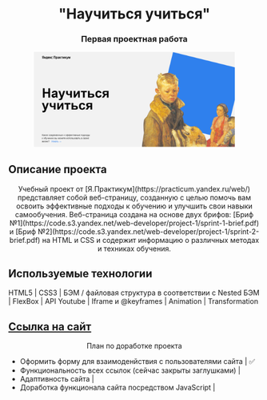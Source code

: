 <h1 align="center">"Научиться учиться"</h1>
<h3 align="center">Первая проектная работа</h3>

<p align="center">
<img src="./images/readme_imaged/странца.png" width="80%">
</p>

## Описание проекта

<p align="center">
Учебный проект от [Я.Практикум](https://practicum.yandex.ru/web/) представляет собой веб-страницу, созданную с целью помочь вам освоить эффективные подходы к обучению и улучшить свои навыки самообучения.
Веб-страница создана на основе двух брифов: [Бриф №1](https://code.s3.yandex.net/web-developer/project-1/sprint-1-brief.pdf) и
[Бриф №2](https://code.s3.yandex.net/web-developer/project-1/sprint-2-brief.pdf) на HTML и CSS и содержит информацию о различных методах и техниках обучения.
</p>

## Используемые технологии

HTML5 | CSS3 | БЭМ / файловая структура в соответствии с Nested БЭМ | FlexBox | API Youtube | Iframe и @keyframes | Animation | Transformation

## [Ссылка на сайт](https://elislis7.github.io/how-to-learn/)


<p align="center">План по доработке проекта</p>

 - Оформить форму для взаимоденйствия с пользователями сайта | ✅
 - Функциональность всех ссылок (сейчас закрыты заглушками) |
 - Адаптивность сайта |
 - Доработка функционала сайта посредством JavaScript |